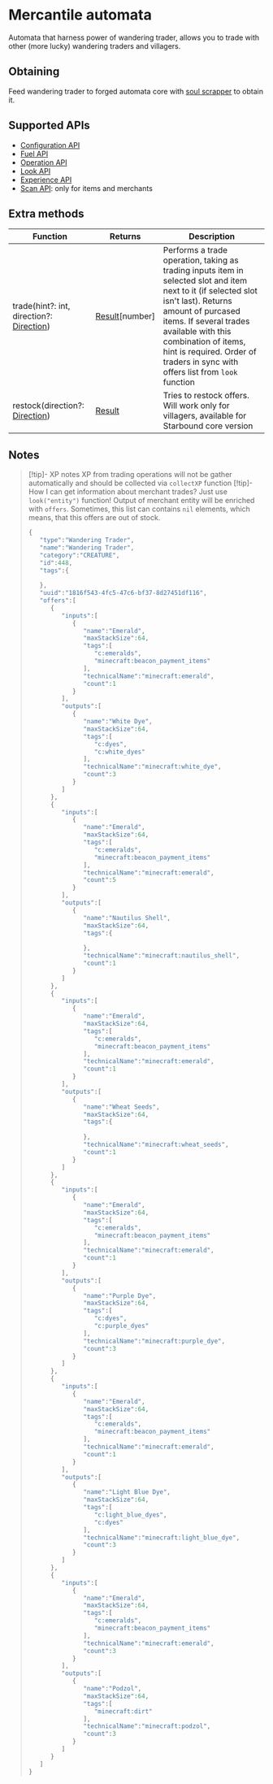 # Mercantile automata

Automata that harness power of wandering trader, allows you to trade with other (more lucky) wandering traders and villagers.

## Obtaining

Feed wandering trader to forged automata core with [soul scrapper](soul_scrapper.md) to obtain it.

## Supported APIs

- [Configuration API](configuration.md)
- [Fuel API](fuel.md)
- [Operation API](operation.md)
- [Look API](look.md)
- [Experience API](experience.md)
- [Scan API](scan.md): only for items and merchants

## Extra methods

| Function                                                                     | Returns                                  | Description                                                                                                                                                                                                                                                                                                  |
| ---------------------------------------------------------------------------- | ---------------------------------------- | ------------------------------------------------------------------------------------------------------------------------------------------------------------------------------------------------------------------------------------------------------------------------------------------------------------ |
| trade(hint?: int, direction?: [Direction](../API/introduction.md#direction)) | [Result](introduction.md#result)[number] | Performs a trade operation, taking as trading inputs item in selected slot and item next to it (if selected slot isn't last). Returns amount of purcased items. If several trades available with this combination of items, hint is required. Order of traders in sync with offers list from `look` function |
| restock(direction?: [Direction](../API/introduction.md#direction))           | [Result](introduction.md#result)         | Tries to restock offers. Will work only for villagers, available for Starbound core version                                                                                                                                                                                                                  |

## Notes

> [!tip]- XP notes
> XP from trading operations will not be gather automatically and should be collected via `collectXP` function
> [!tip]- How I can get information about merchant trades?
> Just use `look("entity")` function! Output of merchant entity will be enriched with `offers`. Sometimes, this list can contains `nil` elements, which means, that this offers are out of stock.
> ```javascript
> {
>    "type":"Wandering Trader",
>    "name":"Wandering Trader",
>    "category":"CREATURE",
>    "id":448,
>    "tags":{
>       
>    },
>    "uuid":"1816f543-4fc5-47c6-bf37-8d27451df116",
>    "offers":[
>       {
>          "inputs":[
>             {
>                "name":"Emerald",
>                "maxStackSize":64,
>                "tags":[
>                   "c:emeralds",
>                   "minecraft:beacon_payment_items"
>                ],
>                "technicalName":"minecraft:emerald",
>                "count":1
>             }
>          ],
>          "outputs":[
>             {
>                "name":"White Dye",
>                "maxStackSize":64,
>                "tags":[
>                   "c:dyes",
>                   "c:white_dyes"
>                ],
>                "technicalName":"minecraft:white_dye",
>                "count":3
>             }
>          ]
>       },
>       {
>          "inputs":[
>             {
>                "name":"Emerald",
>                "maxStackSize":64,
>                "tags":[
>                   "c:emeralds",
>                   "minecraft:beacon_payment_items"
>                ],
>                "technicalName":"minecraft:emerald",
>                "count":5
>             }
>          ],
>          "outputs":[
>             {
>                "name":"Nautilus Shell",
>                "maxStackSize":64,
>                "tags":{
>                   
>                },
>                "technicalName":"minecraft:nautilus_shell",
>                "count":1
>             }
>          ]
>       },
>       {
>          "inputs":[
>             {
>                "name":"Emerald",
>                "maxStackSize":64,
>                "tags":[
>                   "c:emeralds",
>                   "minecraft:beacon_payment_items"
>                ],
>                "technicalName":"minecraft:emerald",
>                "count":1
>             }
>          ],
>          "outputs":[
>             {
>                "name":"Wheat Seeds",
>                "maxStackSize":64,
>                "tags":{
>                   
>                },
>                "technicalName":"minecraft:wheat_seeds",
>                "count":1
>             }
>          ]
>       },
>       {
>          "inputs":[
>             {
>                "name":"Emerald",
>                "maxStackSize":64,
>                "tags":[
>                   "c:emeralds",
>                   "minecraft:beacon_payment_items"
>                ],
>                "technicalName":"minecraft:emerald",
>                "count":1
>             }
>          ],
>          "outputs":[
>             {
>                "name":"Purple Dye",
>                "maxStackSize":64,
>                "tags":[
>                   "c:dyes",
>                   "c:purple_dyes"
>                ],
>                "technicalName":"minecraft:purple_dye",
>                "count":3
>             }
>          ]
>       },
>       {
>          "inputs":[
>             {
>                "name":"Emerald",
>                "maxStackSize":64,
>                "tags":[
>                   "c:emeralds",
>                   "minecraft:beacon_payment_items"
>                ],
>                "technicalName":"minecraft:emerald",
>                "count":1
>             }
>          ],
>          "outputs":[
>             {
>                "name":"Light Blue Dye",
>                "maxStackSize":64,
>                "tags":[
>                   "c:light_blue_dyes",
>                   "c:dyes"
>                ],
>                "technicalName":"minecraft:light_blue_dye",
>                "count":3
>             }
>          ]
>       },
>       {
>          "inputs":[
>             {
>                "name":"Emerald",
>                "maxStackSize":64,
>                "tags":[
>                   "c:emeralds",
>                   "minecraft:beacon_payment_items"
>                ],
>                "technicalName":"minecraft:emerald",
>                "count":3
>             }
>          ],
>          "outputs":[
>             {
>                "name":"Podzol",
>                "maxStackSize":64,
>                "tags":[
>                   "minecraft:dirt"
>                ],
>                "technicalName":"minecraft:podzol",
>                "count":3
>             }
>          ]
>       }
>    ]
> }
> ```